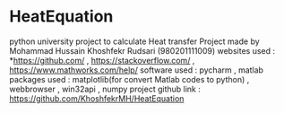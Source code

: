 # HeatEquation
python university project to calculate Heat transfer
Project made by Mohammad Hussain Khoshfekr Rudsari (980201111009)
websites used : *https://github.com/ , https://stackoverflow.com/ , https://www.mathworks.com/help/
software used : pycharm , matlab
packages used : matplotlib(for convert Matlab codes to python) , webbrowser , win32api , numpy
project github link : https://github.com/KhoshfekrMH/HeatEquation
